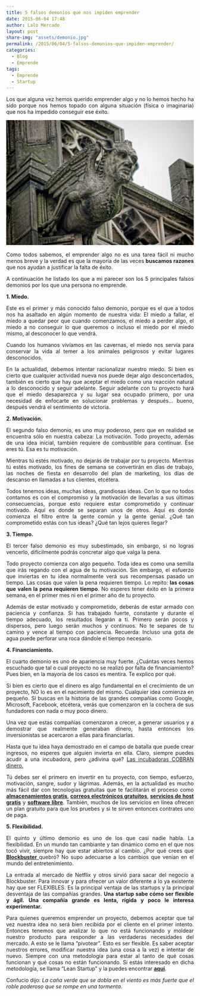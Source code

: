 ```yaml
---
title: 5 falsos demonios que nos impiden emprender
date: 2015-06-04 17:48
author: Lalo Mercado
layout: post
share-img: "assets/demonio.jpg"
permalink: /2015/06/04/5-falsos-demonios-que-impiden-emprender/
categories:
  - Blog
  - Emprende
tags:
  - Emprende
  - Startup
---
```

<p style="text-align: justify;">
  Los que alguna vez hemos querido emprender algo y no lo hemos hecho ha sido porque nos hemos topado con alguna situación (física o imaginaria) que nos ha impedido conseguir ese éxito.
</p>

<p align="center">
  <img width="600" src="/assets/demonio.jpg">
</p>

<p style="text-align: justify;">
  Como todos sabemos, el emprender algo no es una tarea fácil ni mucho menos breve y la verdad es que la mayoría de las veces <strong>buscamos razones</strong> que nos ayudan a justificar la falta de éxito.
</p>

<p style="text-align: justify;">
  A continuación he listado los que a mi parecer son los 5 principales falsos demonios por los que una persona no emprende.
</p>

<p style="text-align: justify;">
  <strong>1. Miedo.</strong>
</p>

<p style="text-align: justify;">
  Este es el primer y más conocido falso demonio, porque es el que a todos nos ha asaltado en algún momento de nuestra vida: El miedo a fallar, el miedo a quedar peor que cuando comenzamos, el miedo a perder algo, el miedo a no conseguir lo que queremos o incluso el miedo por el miedo mismo, al desconocer lo que vendrá.
</p>

<p style="text-align: justify;">
  Cuando los humanos vivíamos en las cavernas, el miedo nos servía para conservar la vida al temer a los animales peligrosos y evitar lugares desconocidos.
</p>

<p style="text-align: justify;">
  En la actualidad, debemos intentar racionalizar nuestro miedo. Si bien es cierto que cualquier actividad nueva nos puede dejar algo desconcertados, también es cierto que hay que aceptar el miedo como una reacción natural a lo desconocido y seguir adelante. Seguir adelante con tu proyecto hará que el miedo desaparezca y su lugar sea ocupado primero, por una necesidad de enfocarte en solucionar problemas y después… bueno, después vendrá el sentimiento de victoria.
</p>

<p style="text-align: justify;">
  <strong>2. Motivación.</strong>
</p>

<p style="text-align: justify;">
  El segundo falso demonio, es uno muy poderoso, pero que en realidad se encuentra sólo en nuestra cabeza: La motivación. Todo proyecto, además de una idea inicial, también requiere de combustible para continuar. Ése eres tú. Esa es tu motivación.
</p>

<p style="text-align: justify;">
  Mientras tú estés motivado, no dejarás de trabajar por tu proyecto. Mientras tú estés motivado, los fines de semana se convertirán en días de trabajo, las noches de fiesta en desarrollo del plan de marketing, los días de descanso en llamadas a tus clientes, etcétera.
</p>

<p style="text-align: justify;">
  Todos tenemos ideas, muchas ideas, grandiosas ideas. Con lo que no todos contamos es con el compromiso y la motivación de llevarlas a sus últimas consecuencias, porque esto requiere estar comprometido y continuar motivado. Aquí es donde se separan unos de otros. Aquí es donde comienza el filtro entre la gente común y la gente genial. ¿Qué tan comprometido estás con tus ideas? ¿Qué tan lejos quieres llegar?
</p>

<p style="text-align: justify;">
  <strong> 3. Tiempo.</strong>
</p>

<p style="text-align: justify;">
  El tercer falso demonio es muy subestimado, sin embargo, si no logras vencerlo, difícilmente podrás concretar algo que valga la pena.
</p>

<p style="text-align: justify;">
  Todo proyecto comienza con algo pequeño. Toda idea es como una semilla que irás regando con el agua de tu motivación. Sin embargo, el esfuerzo que inviertas en tu idea normalmente verá sus recompensas pasado un tiempo. Las cosas que valen la pena requieren tiempo. Lo repito: <strong>las cosas que valen la pena requieren tiempo</strong>. No esperes tener éxito en la primera semana, en el primer mes ni en el primer año de tu proyecto.
</p>

<p style="text-align: justify;">
  Además de estar motivado y comprometido, deberás de estar armado con paciencia y confianza. Si has trabajado fuerte, constante y durante el tiempo adecuado, los resultados llegarán a ti. Primero serán pocos y dispersos, pero luego serán muchos y continuos. No te separes de tu camino y vence al tiempo con paciencia. Recuerda: Incluso una gota de agua puede perforar una roca dándole el tiempo necesario.
</p>

<p style="text-align: justify;">
  <strong> 4. Financiamiento.</strong>
</p>

<p style="text-align: justify;">
  El cuarto demonio es uno de apariencia muy fuerte. ¿Cuántas veces hemos escuchado que tal o cual proyecto no se realizó por falta de financiamiento? Pues bien, en la mayoría de los casos es mentira. Te explico por qué.
</p>

<p style="text-align: justify;">
  Si bien es cierto que el dinero es algo fundamental en el crecimiento de un proyecto, NO lo es en el nacimiento del mismo. Cualquier idea comienza en pequeño. Si buscas en la historia de las grandes compañías como Google, Microsoft, Facebook, etcétera, verás que comenzaron en la cochera de sus fundadores con nada o muy poco dinero.
</p>

<p style="text-align: justify;">
  Una vez que estas compañías comenzaron a crecer, a generar usuarios y a demostrar que realmente generaban dinero, hasta entonces los inversionistas se acercaron a ellas para financiarlas.
</p>

<p style="text-align: justify;">
  Hasta que tu idea haya demostrado en el campo de batalla que puede crear ingresos, no esperes que alguien invierta en ella. Claro, siempre puedes acudir a una incubadora, pero ¿adivina qué? <span style="text-decoration: underline;">Las incubadoras COBRAN dinero.</span>
</p>

<p style="text-align: justify;">
  Tú debes ser el primero en invertir en tu proyecto, con tiempo, esfuerzo, motivación, sangre, sudor y lágrimas. Además, en la actualidad es mucho más fácil dar con tecnologías gratuitas que te facilitarán el proceso como <strong><a href="http://www.dropbox.com" target="_blank">almacenamientos gratis</a></strong>, <strong><a href="http://mail.google.com/" target="_blank">correos electrónicos gratuitos</a></strong>, <strong><a href="http://www.awardspace.com/" target="_blank">servicios de host gratis</a></strong> y <strong><a href="http://www.osalt.com/" target="_blank">software libre</a></strong>. También, muchos de los servicios en línea ofrecen un plan gratuito para que los pruebes y si te sirven entonces contrates uno de paga.
</p>

<p style="text-align: justify;">
  <strong> 5. Flexibilidad.</strong>
</p>

<p style="text-align: justify;">
  El quinto y último demonio es uno de los que casi nadie habla. La flexibilidad. En un mundo tan cambiante y tan dinámico como en el que nos tocó vivir, siempre hay que estar abiertos al cambio. ¿Por qué crees que <strong><a href="http://es.wikipedia.org/wiki/Blockbuster_LLC" target="_blank">Blockbuster </a></strong>quebró? No supo adecuarse a los cambios que venían en el mundo del entretenimiento.
</p>

<p style="text-align: justify;">
  La entrada al mercado de Netflix y otros sirvió para sacar del negocio a Blockbuster. Para innovar y para ofrecer un valor diferente a lo ya existente hay que ser FLEXIBLES. Es la principal ventaja de las startups y la principal desventaja de las compañías grandes. <strong>Una startup sabe cómo ser flexible y ágil.</strong> <strong>Una compañía grande es lenta, rígida y poco le interesa experimentar.</strong>
</p>

<p style="text-align: justify;">
  Para quienes queremos emprender un proyecto, debemos aceptar que tal vez nuestra idea no será bien recibida por el cliente en el primer intento. Entonces tenemos que analizar lo que no está funcionando y moldear nuestro producto para responder a las verdaderas necesidades del mercado. A esto se le llama “pivotear”. Esto es ser flexible. Es saber aceptar nuestros errores, modificar nuestra idea (una cosa a la vez) e intentar de nuevo. Siempre con una metodología para estar al tanto de qué cosas funcionan y qué cosas no están funcionando. Si estás interesado en dicha metodología, se llama “Lean Startup” y la puedes encontrar <strong><a href="http://theleanstartup.com/principles" target="_blank">aquí</a></strong>.
</p>

<p style="text-align: justify;">
  Confucio dijo: <span id="result_box" lang="es"><em>La caña <span class="hps">verde</span> <span class="hps">que se dobla</span> <span class="hps">en el viento</span> <span class="hps">es más fuerte que</span> <span class="hps">el</span> <span class="hps">roble</span> <span class="hps">poderoso</span> <span class="hps">que se rompe</span> <span class="hps">en una tormenta</span></em>.</span>
</p>
